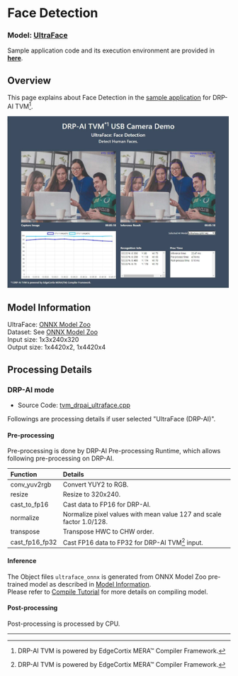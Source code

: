 # Face Detection

### Model: [UltraFace](#model-information)
Sample application code and its execution environment are provided in **[here](../../../../sample_app)**.  

## Overview
This page explains about Face Detection in the [sample application](../../../../sample_app) for DRP-AI TVM[^1].  

<img src=./img/ultraface.jpg width=500>  

## Model Information
UltraFace: [ONNX Model Zoo](https://github.com/onnx/models/tree/main/vision/body_analysis/ultraface)  
Dataset: See [ONNX Model Zoo](https://github.com/onnx/models/tree/main/vision/body_analysis/ultraface#dataset)  
Input size: 1x3x240x320  
Output size: 1x4420x2, 1x4420x4

## Processing Details
### DRP-AI mode
- Source Code: [tvm_drpai_ultraface.cpp](../../../src/recognize/ultraface/tvm_drpai_ultraface.cpp)  

Followings are processing details if user selected "UltraFace (DRP-AI)".  

#### Pre-processing
Pre-processing is done by DRP-AI Pre-processing Runtime, which allows following pre-processing on DRP-AI.  

| Function | Details |  
|:---|:---|  
|conv_yuv2rgb |Convert YUY2 to RGB.|  
|resize |Resize to 320x240.|  
|cast_to_fp16 | Cast data to FP16 for DRP-AI.|  
|normalize | Normalize pixel values with mean value 127 and scale factor 1.0/128.|  
|transpose | Transpose HWC to CHW order. |  
|cast_fp16_fp32 | Cast FP16 data to FP32 for DRP-AI TVM[^1] input.|  

#### Inference
The Object files `ultraface_onnx` is generated from ONNX Model Zoo pre-trained model as described in [Model Information](#model-information).  
Please refer to [Compile Tutorial](../../../../../tutorials) for more details on compiling model.

#### Post-processing
Post-processing is processed by CPU.

---
[^1]: DRP-AI TVM is powered by EdgeCortix MERA™ Compiler Framework.
